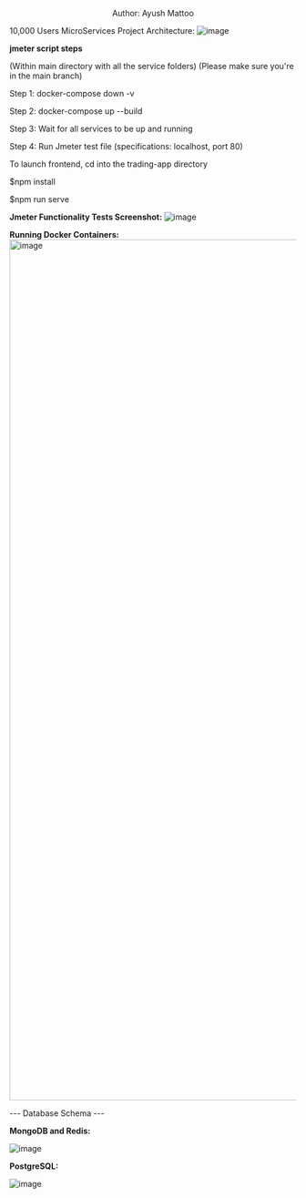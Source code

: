 <p align="center">
  Author: Ayush Mattoo
</p>

10,000 Users MicroServices Project Architecture:
![image](https://github.com/user-attachments/assets/189847b2-d76d-4f1d-8f15-26cebe53fbe9)

**jmeter script steps**

(Within main directory with all the service folders)
(Please make sure you're in the main branch)

Step 1: docker-compose down -v

Step 2: docker-compose up --build

Step 3: Wait for all services to be up and running

Step 4: Run Jmeter test file (specifications: localhost, port 80)

To launch frontend, cd into the trading-app directory

$npm install

$npm run serve

**Jmeter Functionality Tests Screenshot:**
![image](https://github.com/user-attachments/assets/c91e23f2-0b7d-4c42-93c5-c54c5bf3da11)


**Running Docker Containers:**
<img width="1512" alt="image" src="https://github.com/user-attachments/assets/b7982143-e7de-42b8-99a9-b535a6d2878a" />

--- Database Schema ---

**MongoDB and Redis:**

![image](https://github.com/user-attachments/assets/8d345f78-70de-4b47-ac87-a1182eb6c0e7)

**PostgreSQL:**

![image](https://github.com/user-attachments/assets/93e29812-0abc-4b92-8bdd-8474d33f2414)






